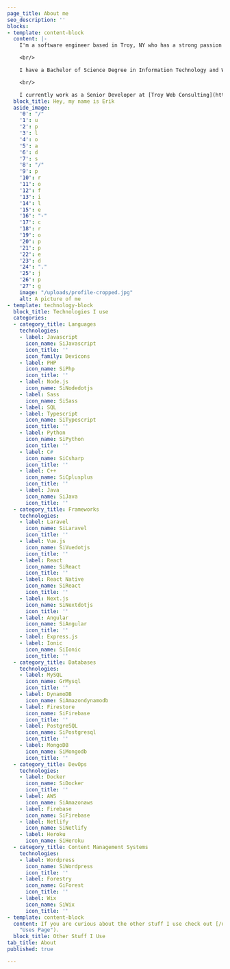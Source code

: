 ```yaml
---
page_title: About me
seo_description: ''
blocks:
- template: content-block
  content: |-
    I'm a software engineer based in Troy, NY who has a strong passion for all things tech. Over the last 6 years, I have had experience working on a large variety of projects of varying sizes including software applications, mobile apps, websites, and even some video games. I am always excited when presented with opportunities to add new technologies to my toolbelt and am never afraid of a challenge.

    <br/>

    I have a Bachelor of Science Degree in Information Technology and Web Science with a Concentration in Entrepreneurship from [Rensselaer Polytechnic Institute](https://rpi.edu "Rensselaer Polytechnic Instutite").

    <br/>

    I currently work as a Senior Developer at [Troy Web Consulting](https://troyweb.com).
  block_title: Hey, my name is Erik
  aside_image:
    '0': "/"
    '1': u
    '2': p
    '3': l
    '4': o
    '5': a
    '6': d
    '7': s
    '8': "/"
    '9': p
    '10': r
    '11': o
    '12': f
    '13': i
    '14': l
    '15': e
    '16': "-"
    '17': c
    '18': r
    '19': o
    '20': p
    '21': p
    '22': e
    '23': d
    '24': "."
    '25': j
    '26': p
    '27': g
    image: "/uploads/profile-cropped.jpg"
    alt: A picture of me
- template: technology-block
  block_title: Technologies I use
  categories:
  - category_title: Languages
    technologies:
    - label: Javascript
      icon_name: SiJavascript
      icon_title: ''
      icon_family: Devicons
    - label: PHP
      icon_name: SiPhp
      icon_title: ''
    - label: Node.js
      icon_name: SiNodedotjs
    - label: Sass
      icon_name: SiSass
    - label: SQL
    - label: Typescript
      icon_name: SiTypescript
      icon_title: ''
    - label: Python
      icon_name: SiPython
      icon_title: ''
    - label: C#
      icon_name: SiCsharp
      icon_title: ''
    - label: C++
      icon_name: SiCplusplus
      icon_title: ''
    - label: Java
      icon_name: SiJava
      icon_title: ''
  - category_title: Frameworks
    technologies:
    - label: Laravel
      icon_name: SiLaravel
      icon_title: ''
    - label: Vue.js
      icon_name: SiVuedotjs
      icon_title: ''
    - label: React
      icon_name: SiReact
      icon_title: ''
    - label: React Native
      icon_name: SiReact
      icon_title: ''
    - label: Next.js
      icon_name: SiNextdotjs
      icon_title: ''
    - label: Angular
      icon_name: SiAngular
      icon_title: ''
    - label: Express.js
    - label: Ionic
      icon_name: SiIonic
      icon_title: ''
  - category_title: Databases
    technologies:
    - label: MySQL
      icon_name: GrMysql
      icon_title: ''
    - label: DynamoDB
      icon_name: SiAmazondynamodb
    - label: Firestore
      icon_name: SiFirebase
      icon_title: ''
    - label: PostgreSQL
      icon_name: SiPostgresql
      icon_title: ''
    - label: MongoDB
      icon_name: SiMongodb
      icon_title: ''
  - category_title: DevOps
    technologies:
    - label: Docker
      icon_name: SiDocker
      icon_title: ''
    - label: AWS
      icon_name: SiAmazonaws
    - label: Firebase
      icon_name: SiFirebase
    - label: Netlify
      icon_name: SiNetlify
    - label: Heroku
      icon_name: SiHeroku
  - category_title: Content Management Systems
    technologies:
    - label: Wordpress
      icon_name: SiWordpress
      icon_title: ''
    - label: Forestry
      icon_name: GiForest
      icon_title: ''
    - label: Wix
      icon_name: SiWix
      icon_title: ''
- template: content-block
  content: If you are curious about the other stuff I use check out [/uses](/uses
    "Uses Page").
  block_title: Other Stuff I Use
tab_title: About
published: true

---
```

